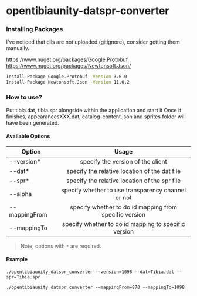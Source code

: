 # opentibiaunity-datspr-converter

### Installing Packages
I've noticed that dlls are not uploaded (gitignore), consider getting them manually.

https://www.nuget.org/packages/Google.Protobuf  
https://www.nuget.org/packages/Newtonsoft.Json/

```cmd
Install-Package Google.Protobuf -Version 3.6.0
Install-Package Newtonsoft.Json -Version 11.0.2
```

### How to use?

Put tibia.dat, tibia.spr alongside within the application and start it
Once it finishes, appearancesXXX.dat, catalog-content.json and sprites folder will have been generated.

#### Available Options
| Option   |      Usage    |
|----------|:-------------:|
| --version* |  specify the version of the client |
| --dat* |    specify the relative location of the dat file   |
| --spr* | specify the relative location of the spr file |
| --alpha | specify whether to use transparency channel or not |
| --mappingFrom | specify whether to do id mapping from specific version |
| --mappingTo | specify whether to do id mapping to specific version |

> Note, options with `*` are required.

#### Example
``./opentibiaunity_datspr_converter --version=1098 --dat=Tibia.dat --spr=Tibia.spr``

``./opentibiaunity_datspr_converter --mappingFrom=870 --mappingTo=1098``
